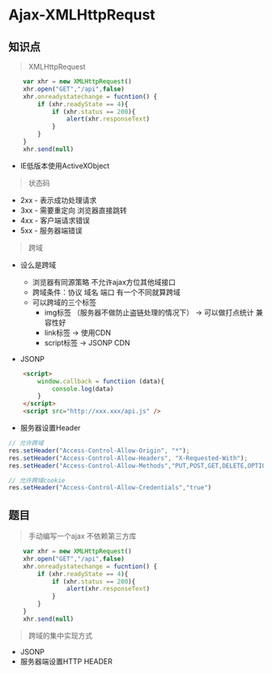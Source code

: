Ajax-XMLHttpRequst
====
知识点
---
> XMLHttpRequest
```js
    var xhr = new XMLHttpRequest()
    xhr.open("GET","/api",false)
    xhr.onreadystatechange = fucntion() {
        if (xhr.readyState == 4){
            if (xhr.status == 200){
                alert(xhr.responseText)
            }
        }
    }
    xhr.send(null)
```
- IE低版本使用ActiveXObject

> 状态码
- 2xx - 表示成功处理请求
- 3xx - 需要重定向 浏览器直接跳转
- 4xx - 客户端请求错误
- 5xx - 服务器端错误

> 跨域
- 设么是跨域
    - 浏览器有同源策略 不允许ajax方位其他域接口
    - 跨域条件：协议 域名 端口 有一个不同就算跨域
    - 可以跨域的三个标签
        - img标签 （服务器不做防止盗链处理的情况下） -> 可以做打点统计 兼容性好
        - link标签 -> 使用CDN
        - script标签 -> JSONP CDN

- JSONP
```html
    <script>
        window.callback = functiion (data){
            console.log(data)
        }
    </script>
    <script src="http://xxx.xxx/api.js" /> 
```

- 服务器设置Header
```js
// 允许跨域
res.setHeader("Access-Control-Allow-Origin", "*"); 
res.setHeader("Access-Control-Allow-Headers", "X-Requested-With");
res.setHeader("Access-Control-Allow-Methods","PUT,POST,GET,DELETE,OPTIONS");

// 允许跨域cookie
res.setHeader("Access-Control-Allow-Credentials","true")

```


题目
---
> 手动编写一个ajax 不依赖第三方库
```js
    var xhr = new XMLHttpRequest()
    xhr.open("GET","/api",false)
    xhr.onreadystatechange = fucntion() {
        if (xhr.readyState == 4){
            if (xhr.status == 200){
                alert(xhr.responseText)
            }
        }
    }
    xhr.send(null)
```

> 跨域的集中实现方式
- JSONP
- 服务器端设置HTTP HEADER